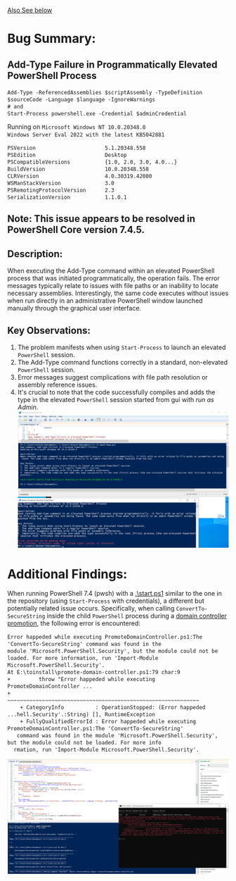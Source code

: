 [Also See below](https://github.com/antnn/is-it-pwsh-bug-qm/tree/main?tab=readme-ov-file#additional-findings)
# Bug Summary: 
## Add-Type Failure in Programmatically Elevated PowerShell Process
```
Add-Type -ReferencedAssemblies $scriptAssembly -TypeDefinition $sourceCode -Language $language -IgnoreWarnings
# and
Start-Process powershell.exe -Credential $adminCredential
```
Running on `Microsoft Windows NT 10.0.20348.0`</br> `Windows Server Eval 2022 with the latest KB5042881`
```
PSVersion                      5.1.20348.558
PSEdition                      Desktop
PSCompatibleVersions           {1.0, 2.0, 3.0, 4.0...}
BuildVersion                   10.0.20348.558
CLRVersion                     4.0.30319.42000
WSManStackVersion              3.0
PSRemotingProtocolVersion      2.3
SerializationVersion           1.1.0.1
```
## Note: This issue appears to be resolved in PowerShell Core version 7.4.5.

## Description:
When executing the Add-Type command within an elevated PowerShell process that was initiated programmatically, the operation fails. The error messages typically relate to issues with file paths or an inability to locate necessary assemblies. Interestingly, the same code executes without issues when run directly in an administrative PowerShell window launched manually through the graphical user interface.

## Key Observations:
1. The problem manifests when using `Start-Process` to launch an elevated `PowerShell` session.
2. The Add-Type command functions correctly in a standard, non-elevated `PowerShell` session.
3. Error messages suggest complications with file path resolution or assembly reference issues.
4. It's crucial to note that the code successfully compiles and adds the type in the elevated `PowerShell` session started from gui with *run as Admin*.
![pwsh_screeen](https://github.com/antnn/is-it-pwsh-bug-qm/blob/main/pwsh_bug.png?raw=true)

# Additional Findings:
When running PowerShell 7.4 (pwsh) with a [.\start.ps1](https://github.com/antnn/win-setup-action-ansible/blob/c6cbfe42ba5d0d78c285a8abd776ccbd4b39c5c8/action_plugins/templates/start.ps1#L20) similar to the one in the repository (using `Start-Process` with credentials), a different but potentially related issue occurs. Specifically, when calling `ConvertTo-SecureString` inside the child `PowerShell` process during a [domain controller promotion]((https://github.com/microsoft/WindowsProtocolTestSuites/blob/797a4fa636a8eb0676f345950e2dddf2c394394e/CommonScripts/PromoteDomainController.ps1#L45)), the following error is encountered:
```
Error happeded while executing PromoteDomainController.ps1:The 'ConvertTo-SecureString' command was found in the
module 'Microsoft.PowerShell.Security', but the module could not be loaded. For more information, run 'Import-Module
Microsoft.PowerShell.Security'.
At E:\toinstall\promote-domain-controller.ps1:79 char:9
+         throw "Error happeded while executing PromoteDomainController ...
+         ~~~~~~~~~~~~~~~~~~~~~~~~~~~~~~~~~~~~~~~~~~~~~~~~~~~~~~~~~~~~~
    + CategoryInfo          : OperationStopped: (Error happeded ...hell.Security'.:String) [], RuntimeException
    + FullyQualifiedErrorId : Error happeded while executing PromoteDomainController.ps1:The 'ConvertTo-SecureString'
   command was found in the module 'Microsoft.PowerShell.Security', but the module could not be loaded. For more info
  rmation, run 'Import-Module Microsoft.PowerShell.Security'.
```

![](https://raw.githubusercontent.com/antnn/is-it-pwsh-bug-qm/refs/heads/main/pwsh2.png)
